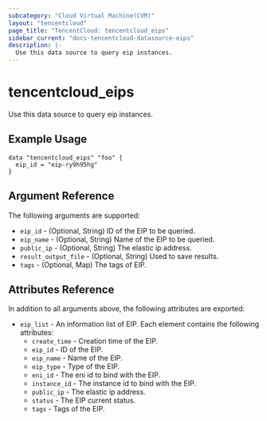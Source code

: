 ```yaml
---
subcategory: "Cloud Virtual Machine(CVM)"
layout: "tencentcloud"
page_title: "TencentCloud: tencentcloud_eips"
sidebar_current: "docs-tencentcloud-datasource-eips"
description: |-
  Use this data source to query eip instances.
---
```


# tencentcloud_eips

Use this data source to query eip instances.

## Example Usage

```hcl
data "tencentcloud_eips" "foo" {
  eip_id = "eip-ry9h95hg"
}
```

## Argument Reference

The following arguments are supported:

* `eip_id` - (Optional, String) ID of the EIP to be queried.
* `eip_name` - (Optional, String) Name of the EIP to be queried.
* `public_ip` - (Optional, String) The elastic ip address.
* `result_output_file` - (Optional, String) Used to save results.
* `tags` - (Optional, Map) The tags of EIP.

## Attributes Reference

In addition to all arguments above, the following attributes are exported:

* `eip_list` - An information list of EIP. Each element contains the following attributes:
  * `create_time` - Creation time of the EIP.
  * `eip_id` - ID of the EIP.
  * `eip_name` - Name of the EIP.
  * `eip_type` - Type of the EIP.
  * `eni_id` - The eni id to bind with the EIP.
  * `instance_id` - The instance id to bind with the EIP.
  * `public_ip` - The elastic ip address.
  * `status` - The EIP current status.
  * `tags` - Tags of the EIP.


